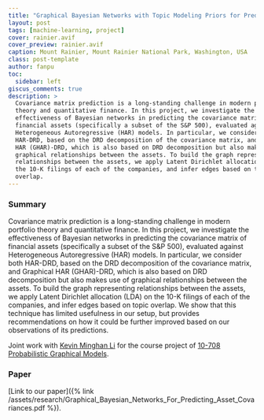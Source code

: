 ```yaml
---
title: "Graphical Bayesian Networks with Topic Modeling Priors for Predicting Asset Covariances"
layout: post
tags: [machine-learning, project]
cover: rainier.avif
cover_preview: rainier.avif
caption: Mount Rainier, Mount Rainier National Park, Washington, USA
class: post-template
author: fanpu
toc:
  sidebar: left
giscus_comments: true
description: >
  Covariance matrix prediction is a long-standing challenge in modern portfolio
  theory and quantitative finance. In this project, we investigate the
  effectiveness of Bayesian networks in predicting the covariance matrix of
  financial assets (specifically a subset of the S&P 500), evaluated against
  Heterogeneous Autoregressive (HAR) models. In particular, we consider both
  HAR-DRD, based on the DRD decomposition of the covariance matrix, and Graphical
  HAR (GHAR)-DRD, which is also based on DRD decomposition but also makes use of
  graphical relationships between the assets. To build the graph representing
  relationships between the assets, we apply Latent Dirichlet allocation (LDA) on
  the 10-K filings of each of the companies, and infer edges based on topic
  overlap. 
---
```


### Summary

Covariance matrix prediction is a long-standing challenge in modern portfolio
theory and quantitative finance. In this project, we investigate the
effectiveness of Bayesian networks in predicting the covariance matrix of
financial assets (specifically a subset of the S&P 500), evaluated against
Heterogeneous Autoregressive (HAR) models. In particular, we consider both
HAR-DRD, based on the DRD decomposition of the covariance matrix, and Graphical
HAR (GHAR)-DRD, which is also based on DRD decomposition but also makes use of
graphical relationships between the assets. To build the graph representing
relationships between the assets, we apply Latent Dirichlet allocation (LDA) on
the 10-K filings of each of the companies, and infer edges based on topic
overlap. We show that this technique has limited usefulness in our setup, but
provides recommendations on how it could be further improved based on our
observations of its predictions.

Joint work with [Kevin Minghan
Li](https://www.cmu.edu/mscf/student-experience/meet-our-current-students/2023-minghanl.html)
for the course project of [10-708 Probabilistic Graphical Models](https://andrejristeski.github.io/10708-F22/).

### Paper

[Link to our paper]({% link /assets/research/Graphical_Bayesian_Networks_For_Predicting_Asset_Covariances.pdf %}).